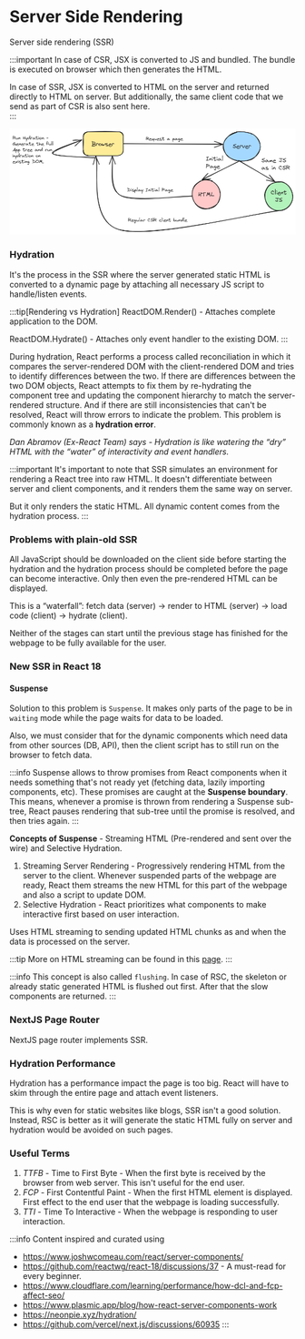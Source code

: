 # Server Side Rendering

Server side rendering (SSR)

:::important
In case of CSR, JSX is converted to JS and bundled. The bundle is executed on browser which then generates the HTML.

In case of SSR, JSX is converted to HTML on the server and returned directly to HTML on server. But additionally, the same client code that we send as part of CSR is also sent here.  
:::

![SSR Rendering](../../static/img/ssr-rendering.excalidraw.png)

### Hydration

It's the process in the SSR where the server generated static HTML is converted to a dynamic page by attaching all necessary
JS script to handle/listen events.

:::tip[Rendering vs Hydration]
ReactDOM.Render() - Attaches complete application to the DOM.

ReactDOM.Hydrate() - Attaches only event handler to the existing DOM.
:::

During hydration, React performs a process called reconciliation in which it compares the server-rendered DOM with the client-rendered DOM and tries to identify differences between the two. If there are differences between the two DOM objects, React attempts to fix them by re-hydrating the component tree and updating the component hierarchy to match the server-rendered structure. And if there are still inconsistencies that can't be resolved, React will throw errors to indicate the problem. This problem is commonly known as a **hydration error**.

_Dan Abramov (Ex-React Team) says - Hydration is like watering the “dry” HTML with the “water” of interactivity and event handlers._

:::important
It's important to note that SSR simulates an environment for rendering a React tree into raw HTML.
It doesn't differentiate between server and client components, and it renders them the same way on server.

But it only renders the static HTML. All dynamic content comes from the hydration process.
:::

### Problems with plain-old SSR

All JavaScript should be downloaded on the client side before starting the hydration
and the hydration process should be completed before the page can become interactive.
Only then even the pre-rendered HTML can be displayed.

This is a “waterfall”: fetch data (server) → render to HTML (server) → load code (client) → hydrate (client).

Neither of the stages can start until the previous stage has finished for the webpage to be fully available for the user.

### New SSR in React 18

#### Suspense

Solution to this problem is `Suspense`. It makes only parts of the page to be in `waiting` mode
while the page waits for data to be loaded.

Also, we must consider that for the dynamic components which need data from other sources (DB, API),
then the client script has to still run on the browser to fetch data.

:::info
Suspense allows to throw promises from React components when it needs something that's not ready yet
(fetching data, lazily importing components, etc).
These promises are caught at the **Suspense boundary**. This means, whenever a promise is thrown from rendering a Suspense sub-tree,
React pauses rendering that sub-tree until the promise is resolved, and then tries again.
:::

**Concepts of Suspense** - Streaming HTML (Pre-rendered and sent over the wire) and Selective Hydration.

1. Streaming Server Rendering - Progressively rendering HTML from the server to the client.
   Whenever suspended parts of the webpage are ready, React them streams the new HTML for this part of the webpage and
   also a script to update DOM.
2. Selective Hydration - React prioritizes what components to make interactive first based on user interaction.

Uses HTML streaming to sending updated HTML chunks as and when the data is processed on the server.

:::tip
More on HTML streaming can be found in this [page](../html-streaming).
:::

:::info
This concept is also called `flushing`.
In case of RSC, the skeleton or already static generated HTML is flushed out first.
After that the slow components are returned.
:::

### NextJS Page Router

NextJS page router implements SSR.

### Hydration Performance

Hydration has a performance impact the page is too big. React will have to skim through the entire page and attach event listeners.

This is why even for static websites like blogs, SSR isn't a good solution. Instead, RSC is better as it will generate the static HTML fully on server
and hydration would be avoided on such pages.

### Useful Terms

1. _TTFB_ - Time to First Byte - When the first byte is received by the browser from web server. This isn't useful for the end user.
2. _FCP_ - First Contentful Paint - When the first HTML element is displayed. First effect to the end user that the webpage is loading successfully.
3. _TTI_ - Time To Interactive - When the webpage is responding to user interaction.

:::info
Content inspired and curated using

-   https://www.joshwcomeau.com/react/server-components/
-   https://github.com/reactwg/react-18/discussions/37 - A must-read for every beginner.
-   https://www.cloudflare.com/learning/performance/how-dcl-and-fcp-affect-seo/
-   https://www.plasmic.app/blog/how-react-server-components-work
-   https://neonpie.xyz/hydration/
-   https://github.com/vercel/next.js/discussions/60935
    :::
